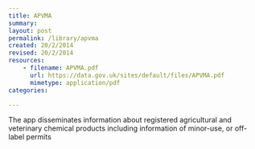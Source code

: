 ```yaml
---
title: APVMA 
summary: 
layout: post
permalink: /library/apvma
created: 20/2/2014
revised: 20/2/2014
resources:
    - filename: APVMA.pdf
      url: https://data.gov.uk/sites/default/files/APVMA.pdf
      mimetype: application/pdf
categories:

---
```


<p>The app disseminates information about registered agricultural and veterinary chemical products including information of minor-use, or off-label permits </p>
